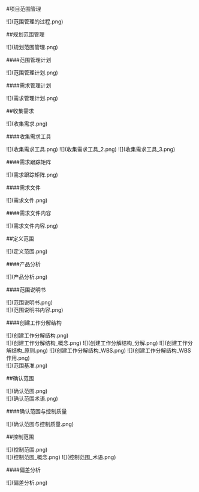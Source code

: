 #项目范围管理

<div>
![](范围管理的过程.png)
</div>

##规划范围管理

<div>
![](规划范围管理.png)
</div>

####范围管理计划
<div>
![](范围管理计划.png)
</div>

####需求管理计划
<div>
![](需求管理计划.png)
</div>

##收集需求
<div>
![](收集需求.png)
</div>

####收集需求工具
<div>
![](收集需求工具.png)
![](收集需求工具_2.png)
![](收集需求工具_3.png)
</div>

####需求跟踪矩阵
<div>
![](需求跟踪矩阵.png)
</div>

####需求文件
<div>
![](需求文件.png)
</div>

####需求文件内容
<div>
![](需求文件内容.png)
</div>

##定义范围
<div>
![](定义范围.png)
</div>

####产品分析
<div>
![](产品分析.png)
</div>

####范围说明书
<div>
![](范围说明书.png)
</div>

<div>
![](范围说明书内容.png)
</div>

####创建工作分解结构
<div>
![](创建工作分解结构.png)
</div>

<div>
![](创建工作分解结构_概念.png)
![](创建工作分解结构_分解.png)
![](创建工作分解结构_原则.png)
![](创建工作分解结构_WBS.png)
![](创建工作分解结构_WBS作用.png)
</div>

<div>
![](范围基准.png)
</div>

##确认范围

<div>
![](确认范围.png)
</div>

<div>
![](确认范围术语.png)
</div>

####确认范围与控制质量
<div>
![](确认范围与控制质量.png)
</div>

##控制范围
<div>
![](控制范围.png)
</div>

<div>
![](控制范围_概念.png)
![](控制范围_术语.png)
</div>

####偏差分析
<div>
![](偏差分析.png)
</div>


